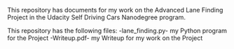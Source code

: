 
This repository has documents for my work on the Advanced Lane Finding Project in the Udacity Self Driving Cars Nanodegree program.

This repository has the following files:
-lane_finding.py- my Python program for the Project
-Writeup.pdf- my Writeup for my work on the Project
